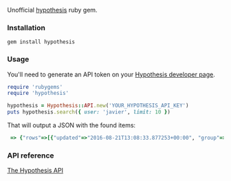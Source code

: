 Unofficial [hypothesis](https://hypothes.is) ruby gem.

### Installation

```gem install hypothesis```

### Usage

You'll need to generate an API token on your [Hypothesis developer page](https://hypothes.is/account/developer).


```ruby
require 'rubygems'
require 'hypothesis'

hypothesis = Hypothesis::API.new('YOUR_HYPOTHESIS_API_KEY')
puts hypothesis.search({ user: 'javier', limit: 10 })

```

That will output a JSON with the found items:

```ruby
 => {"rows"=>[{"updated"=>"2016-08-21T13:08:33.877253+00:00", "group"=>"__world__", "target"=>[{"source"=>"http://thelongandshort.org/society/war-on-cash", "selector"=>[{"endContainer"=>"/main[1]/article[1]/div[1]/div[6]/div[1]/p[3]", "startContainer"=>"/main[1]/article[1]/div[1]/div[6]/div[1]/p[3]", "type"=>"RangeSelector", "startOffset"=>0, "endOffset"=>368}, {"type"=>"TextPositionSelector", "end"=>9811, "start"=>9443}, {"exact"=>"Anyone defending cash in this context will be labelled as an anti-progress, reactionary, and nostalgic Luddite. That's why we must not defend cash. Rather, we should focus on pointing out that the Death of Cash means the Rise of Something Else. We are fighting a broader battle to maintain alternatives to the growing digital panopticon that is emerging all around us.", "prefix"=>"\n\n\n\n\n\n\n\n\n\n\n\n\n\n\n\n\n\n\n\n\n\n\n\n\n\n\n\n\n\n\n\n", "type"=>"TextQuoteSelector", "suffix"=>"\n\n\n\n\n\n\n\n\n\n\n\n\n\n\n\n\n\n\n\n\n\n\n\n\n\n\n\n\n\n\n\n"}]}], "links"=>{"json"=>"https://hypothes.is/api/annotations/XUdzmGegAeaMle8incguxg", "html"=>"https://hypothes.is/a/XUdzmGegEeaNle8inzguxg", "incontext"=>"https://hyp.is/XUdzmGegAeaMle8incguxg/thelongandshort.org/society/war-on-cash"}, "tags"=>[], "text"=>"", "created"=>"2016-08-21T13:08:33.877245+00:00", "uri"=>"http://thelongandshort.org/society/war-on-cash", "user"=>"acct:javier@hypothes.is", "document"=>{"title"=>["The War on Cash"]}, "id"=>"XUdzmGegAeaMle8incguxg", "permissions"=>{"read"=>["acct:javier@hypothes.is"], "admin"=>["acct:javier@hypothes.is"], "update"=>["acct:javier@hypothes.is"], "delete"=>["acct:javier@hypothes.is"]}}], "total"=>1}
```

### API reference

[The Hypothesis API](https://h.readthedocs.io/en/latest/api/)
